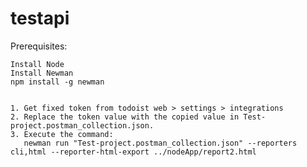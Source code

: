 # testapi

Prerequisites:

    Install Node
    Install Newman
    npm install -g newman


	1. Get fixed token from todoist web > settings > integrations
	2. Replace the token value with the copied value in Test-project.postman_collection.json.
	3. Execute the command:
	   newman run "Test-project.postman_collection.json" --reporters cli,html --reporter-html-export ../nodeApp/report2.html